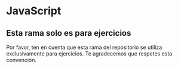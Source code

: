 # JavaScript

## Esta rama solo es para ejercicios

Por favor, ten en cuenta que esta rama del repositorio se utiliza exclusivamente para ejercicios. Te agradecemos que respetes esta convención.
